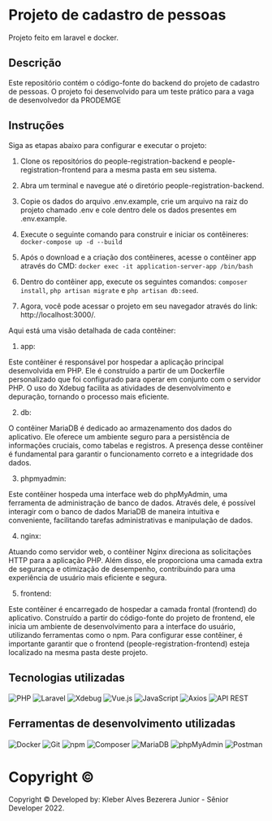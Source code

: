 # Projeto de cadastro de pessoas
Projeto feito em laravel e docker.

## Descrição
Este repositório contém o código-fonte do backend do projeto de cadastro de pessoas. O projeto foi desenvolvido para um teste prático para a vaga de desenvolvedor da PRODEMGE

## Instruções

Siga as etapas abaixo para configurar e executar o projeto:

1. Clone os repositórios do people-registration-backend e people-registration-frontend para a mesma pasta em seu sistema.

2. Abra um terminal e navegue até o diretório people-registration-backend.

3. Copie os dados do arquivo .env.example, crie um arquivo na raiz do projeto chamado .env e cole dentro dele os dados presentes em .env.example.

4. Execute o seguinte comando para construir e iniciar os contêineres:
`docker-compose up -d --build`

5. Após o download e a criação dos contêineres, acesse o contêiner app através do CMD:
`docker exec -it application-server-app /bin/bash`

6. Dentro do contêiner app, execute os seguintes comandos:
`composer install`,
`php artisan migrate` e 
`php artisan db:seed`.

7. Agora, você pode acessar o projeto em seu navegador através do link: http://localhost:3000/.


Aqui está uma visão detalhada de cada contêiner:

1. app:

Este contêiner é responsável por hospedar a aplicação principal desenvolvida em PHP. Ele é construído a partir de um Dockerfile personalizado que foi configurado para operar em conjunto com o servidor PHP. O uso do Xdebug facilita as atividades de desenvolvimento e depuração, tornando o processo mais eficiente.

2. db:

O contêiner MariaDB é dedicado ao armazenamento dos dados do aplicativo. Ele oferece um ambiente seguro para a persistência de informações cruciais, como tabelas e registros. A presença desse contêiner é fundamental para garantir o funcionamento correto e a integridade dos dados.

3. phpmyadmin:

Este contêiner hospeda uma interface web do phpMyAdmin, uma ferramenta de administração de banco de dados. Através dele, é possível interagir com o banco de dados MariaDB de maneira intuitiva e conveniente, facilitando tarefas administrativas e manipulação de dados.

4. nginx:

Atuando como servidor web, o contêiner Nginx direciona as solicitações HTTP para a aplicação PHP. Além disso, ele proporciona uma camada extra de segurança e otimização de desempenho, contribuindo para uma experiência de usuário mais eficiente e segura.

5. frontend:

Este contêiner é encarregado de hospedar a camada frontal (frontend) do aplicativo. Construído a partir do código-fonte do projeto de frontend, ele inicia um ambiente de desenvolvimento para a interface do usuário, utilizando ferramentas como o npm. Para configurar esse contêiner, é importante garantir que o frontend (people-registration-frontend) esteja localizado na mesma pasta deste projeto.

## Tecnologias utilizadas
<div align="left">
    <img align="center" alt="PHP" src="https://img.shields.io/badge/PHP-777BB4?style=for-the-badge&logo=php&logoColor=white">
    <img align="center" alt="Laravel" src="https://img.shields.io/badge/Laravel-FF2D20?style=for-the-badge&logo=laravel&logoColor=white">
    <img align="center" alt="Xdebug" src="https://img.shields.io/badge/Xdebug-DB1F29?style=for-the-badge&logo=xdebug&logoColor=white">
    <img align="center" alt="Vue.js" src="https://img.shields.io/badge/Vue.js-4FC08D?style=for-the-badge&logo=vue.js&logoColor=white">
    <img align="center" alt="JavaScript" src="https://img.shields.io/badge/JavaScript-F7DF1E?style=for-the-badge&logo=javascript&logoColor=black">
    <img align="center" alt="Axios" src="https://img.shields.io/badge/Axios-005571?style=for-the-badge&logo=axios&logoColor=white">
    <img align="center" alt="API REST" src="https://img.shields.io/badge/API_REST-009688?style=for-the-badge">
</div>

## Ferramentas de desenvolvimento utilizadas
<div align="left">
    <img align="center" alt="Docker" src="https://img.shields.io/badge/docker-%230db7ed.svg?style=for-the-badge&logo=docker&logoColor=white"> 
    <img align="center" alt="Git" src="https://img.shields.io/badge/git-%23F05033.svg?style=for-the-badge&logo=git&logoColor=white"> 
    <img align="center" alt="npm" src="https://img.shields.io/badge/npm-CB3837?style=for-the-badge&logo=npm&logoColor=white">
    <img align="center" alt="Composer" src="https://img.shields.io/badge/Composer-885630?style=for-the-badge&logo=composer&logoColor=white">
    <img align="center" alt="MariaDB" src="https://img.shields.io/badge/MariaDB-003545?style=for-the-badge&logo=mariadb&logoColor=white">
    <img align="center" alt="phpMyAdmin" src="https://img.shields.io/badge/phpMyAdmin-4479A1?style=for-the-badge&logo=phpmyadmin&logoColor=white">
    <img align="center" alt="Postman" src="https://img.shields.io/badge/Postman-FF6C37?style=for-the-badge&logo=postman&logoColor=white">
</div>

# Copyright ©
Copyright © Developed by: Kleber Alves Bezerera Junior - Sênior Developer 2022.